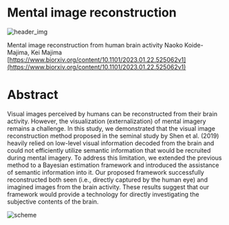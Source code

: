 # Mental image reconstruction

![header_img](https://user-images.githubusercontent.com/52347843/227771328-142cf848-d787-4b0a-ab0c-f62629ecaf3b.png)

Mental image reconstruction from human brain activity
Naoko Koide-Majima, Kei Majima
[https://www.biorxiv.org/content/10.1101/2023.01.22.525062v1](https://www.biorxiv.org/content/10.1101/2023.01.22.525062v1)

# Abstract
Visual images perceived by humans can be reconstructed from their brain activity. However, the visualization (externalization) of mental imagery remains a challenge. In this study, we demonstrated that the visual image reconstruction method proposed in the seminal study by Shen et al. (2019) heavily relied on low-level visual information decoded from the brain and could not efficiently utilize semantic information that would be recruited during mental imagery. To address this limitation, we extended the previous method to a Bayesian estimation framework and introduced the assistance of semantic information into it. Our proposed framework successfully reconstructed both seen (i.e., directly captured by the human eye) and imagined images from the brain activity. These results suggest that our framework would provide a technology for directly investigating the subjective contents of the brain.

![scheme](https://user-images.githubusercontent.com/52347843/227772297-fdb1fc69-ff83-4346-9793-184c71319f05.png)

